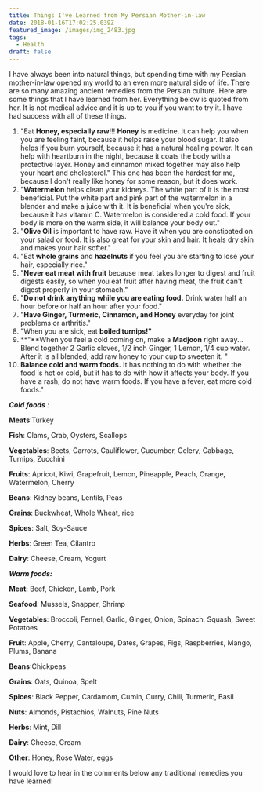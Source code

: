 ```yaml
---
title: Things I've Learned from My Persian Mother-in-law
date: 2018-01-16T17:02:25.039Z
featured_image: /images/img_2483.jpg
tags:
  - Health
draft: false
---
```

I have always been into natural things, but spending time with my Persian mother-in-law opened my world to an even more natural side of life. There are so many amazing ancient remedies from the Persian culture. Here are some things that I have learned from her. Everything below is quoted from her. It is not medical advice and it is up to you if you want to try it. I have had success with all of these things.

1. "Eat **Honey, especially raw**!!!  **Honey** is medicine. It can help you when you are feeling faint, because it helps raise your blood sugar. It also helps if you burn yourself, because it has a natural healing power. It can help with heartburn in the night, because it coats the body with a protective layer. Honey and cinnamon mixed together may also help your heart and cholesterol." This one has been the hardest for me, because I don't really like honey for some reason, but it does work.
2. "**Watermelon** helps clean your kidneys. The white part of it is the most beneficial. Put the white part and pink part of the watermelon in a blender and make a juice with it. It is beneficial when you're sick, because it has vitamin C. Watermelon is considered a cold food. If your body is more on the warm side, it will balance your body out."
3. "**Olive Oil** is important to have raw. Have it when you are constipated on your salad or food. It is also great for your skin and hair. It heals dry skin and makes your hair softer."
4. "Eat **whole grains** and **hazelnuts** if you feel you are starting to lose your hair, especially rice."
5. "**Never eat meat with fruit** because meat takes longer to digest and fruit digests easily, so when you eat fruit after having meat, the fruit can't digest properly in your stomach."
6. "**Do not drink anything while you are eating food.** Drink water half an hour before or half an hour after your food."
7. "**Have Ginger, Turmeric, Cinnamon, and Honey** everyday for joint problems or arthritis."
8. "When you are sick, eat **boiled turnips!"**
9. **"**When you feel a cold coming on, make a **Madjoon** right away...
   Blend together 2 Garlic cloves, 1/2 inch Ginger, 1 Lemon, 1/4 
   cup water. After it is all blended, add raw honey to your cup 
   to sweeten it. "
10. **Balance cold and warm foods.** It has nothing to do with whether the food is hot or cold, but it has to do with how it affects your body. If you have a rash, do not have warm foods. If you have a fever, eat more cold foods."

_**Cold foods** :_

**Meats**:Turkey

**Fish**: Clams, Crab, Oysters, Scallops

**Vegetables**: Beets, Carrots, Cauliflower, Cucumber, Celery, Cabbage, Turnips, Zucchini

**Fruits**: Apricot, Kiwi, Grapefruit, Lemon, Pineapple, Peach, Orange, Watermelon, Cherry

**Beans**: Kidney beans, Lentils, Peas

**Grains**: Buckwheat, Whole Wheat, rice

**Spices**: Salt, Soy-Sauce

**Herbs**: Green Tea, Cilantro

**Dairy**: Cheese, Cream, Yogurt



_**Warm foods:**_

**Meat**: Beef, Chicken, Lamb, Pork

**Seafood**: Mussels, Snapper, Shrimp

**Vegetables**: Broccoli, Fennel, Garlic, Ginger, Onion, Spinach, Squash, Sweet Potatoes

**Fruit**: Apple, Cherry, Cantaloupe, Dates, Grapes, Figs, Raspberries, Mango, Plums, Banana

**Beans**:Chickpeas

**Grains**: Oats, Quinoa, Spelt

**Spices**: Black Pepper, Cardamom, Cumin, Curry, Chili, Turmeric, Basil

**Nuts**: Almonds, Pistachios, Walnuts, Pine Nuts

**Herbs**: Mint, Dill

**Dairy**: Cheese, Cream

**Other**: Honey, Rose Water, eggs

I would love to hear in the comments below any traditional remedies you have learned!
